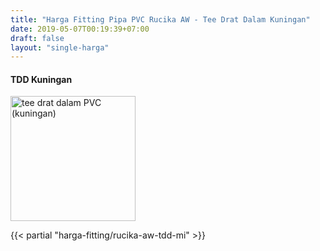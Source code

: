 ```yaml
---
title: "Harga Fitting Pipa PVC Rucika AW - Tee Drat Dalam Kuningan"
date: 2019-05-07T00:19:39+07:00
draft: false
layout: "single-harga"
---
```


#### TDD Kuningan

<img src="../img/fitting-pvc/tee-drat-dalam-kuningan.png" alt="tee drat dalam PVC (kuningan)" width="200" />

{{< partial "harga-fitting/rucika-aw-tdd-mi" >}}